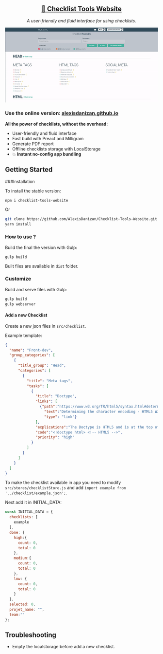 <h2 align="center"><a href="https://alexisdanizan.github.io">🍿 Checklist Tools Website</a></h2>

<p align="center">
  <em>A user-friendly and fluid interface for using checklists.</em>
</p>
<p align="center">
    <a href="https://alexisdanizan.github.io" target="_blank">
        <img alt="Checklist tools website" title="Checklist tools website" src="https://github.com/AlexisDanizan/Checklist-Tools-Website/blob/master/data/checklist-tools.gif?raw=true" width="800">
    </a>
</p>


### Use the online version: [alexisdanizan.github.io](https://alexisdanizan.github.io)

  
**All the power of checklists, without the overhead:**
 - User-friendly and fluid interface
 - Fast build with Preact and Milligram
 - Generate PDF report
 - Offline checklists storage with LocalStorage
 - 💥 **Instant no-config app bundling**


## Getting Started

###Installation

To install the stable version:
```bash
npm i checklist-tools-website
```

Or
```bash
git clone https://github.com/AlexisDanizan/Checklist-Tools-Website.git
yarn install
```

### How to use ?
Build the final the version with Gulp:
```bash
gulp build
```
Built files are available in `dist` folder.

### Customize

Build and serve files with Gulp:
```bash
gulp build
gulp webserver
```
#### Add a new Checklist
Create a new json files in `src/checklist`.

Example template:
```json
{
  "name": "Front-dev",
  "group_categories": [
    {
      "title_group": "Head",
      "categories": [
        {
          "title": "Meta tags",
          "tasks": [
            {
              "title": "Doctype",
              "links": [
                {"path":"https://www.w3.org/TR/html5/syntax.html#determining-the-character-encoding",
                  "text":"Determining the character encoding - HTML5 W3C",
                  "type": "link"}
              ],
              "explications":"The Doctype is HTML5 and is at the top of all your HTML pages.",
              "code":"<!doctype html> <!-- HTML5 -->",
              "priority": "high"
            }
          ]
        }
      ]
    }
  ]
}
```

To make the checklist available in app you need to modify `src/stores/checklistStore.js` 
and add `import example from '../checklist/example.json';`.

Next add it in INITIAL_DATA:
```js
const INITIAL_DATA = {
  checklists: [
    example
  ],
  done: {
    high:{
      count: 0,
      total: 0
    },
    medium:{
      count: 0,
      total: 0
    },
    low: {
      count: 0,
      total: 0
    }
  },
  selected: 0,
  projet_name: "",
  team:""
};
```
## Troubleshooting
 - Empty the localstorage before add a new checklist.

